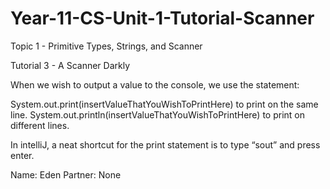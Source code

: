 # Year-11-CS-Unit-1-Tutorial-Scanner

Topic 1 - Primitive Types, Strings, and Scanner		
									
Tutorial 3 - A Scanner Darkly

When we wish to output a value to the console, we use the statement:

System.out.print(insertValueThatYouWishToPrintHere) to print on the same line.
System.out.println(insertValueThatYouWishToPrintHere) to print on different lines.

In intelliJ, a neat shortcut for the print statement is to type “sout” and press enter.

Name: Eden
Partner: None
